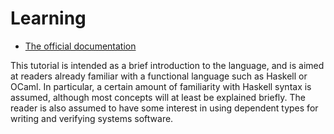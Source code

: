 # Learning

- [The official documentation](http://docs.idris-lang.org/en/latest/index.html)

This tutorial is intended as a brief introduction to the language,
and is aimed at readers already familiar with a functional language such as Haskell or OCaml.
In particular, a certain amount of familiarity with Haskell syntax is assumed,
although most concepts will at least be explained briefly. The reader is also assumed to have
some interest in using dependent types for writing and verifying systems software.
